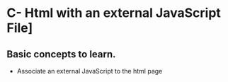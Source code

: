 # C- Html with an external JavaScript File]

## Basic concepts to learn.

* Associate an external JavaScript to the html page